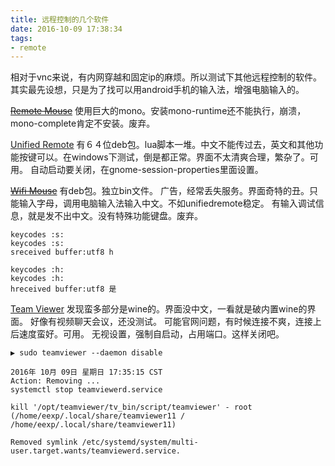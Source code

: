 ```yaml
---
title: 远程控制的几个软件
date: 2016-10-09 17:38:34
tags:
- remote
---
```

相对于vnc来说，有内网穿越和固定ip的麻烦。所以测试下其他远程控制的软件。
其实最先设想，只是为了找可以用android手机的输入法，增强电脑输入的。

~~[Remote Mouse](http://www.remotemouse.net)~~
使用巨大的mono。安装mono-runtime还不能执行，崩溃，mono-complete肯定不安装。废弃。

[Unified Remote](https://www.unifiedremote.com)
有６４位deb包。lua脚本一堆。中文不能传过去，英文和其他功能按键可以。在windows下测试，倒是都正常。界面不太清爽合理，繁杂了。可用。
自动启动要关闭，在gnome-session-properties里面设置。

~~[Wifi Mouse](http://wifimouse.necta.us)~~
有deb包。独立bin文件。
广告，经常丢失服务。界面奇特的丑。只能输入字母，调用电脑输入法输入中文。不如unifiedremote稳定。
有输入调试信息，就是发不出中文。没有特殊功能键盘。废弃。
```
keycodes :s:
keycodes :s:
sreceived buffer:utf8 h

keycodes :h:
keycodes :h:
hreceived buffer:utf8 是
```

[Team Viewer](https://www.teamviewer.com)
发现蛮多部分是wine的。界面没中文，一看就是破内置wine的界面。
好像有视频聊天会议，还没测试。
可能官网问题，有时候连接不爽，连接上后速度蛮好。可用。
无视设置，强制自启动，占用端口。这样关闭吧。
```
▶ sudo teamviewer --daemon disable

2016年 10月 09日 星期日 17:35:15 CST
Action: Removing ...
systemctl stop teamviewerd.service

kill '/opt/teamviewer/tv_bin/script/teamviewer' - root (/home/eexp/.local/share/teamviewer11 / /home/eexp/.local/share/teamviewer11)

Removed symlink /etc/systemd/system/multi-user.target.wants/teamviewerd.service.
```

